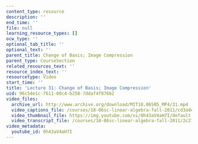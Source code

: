 ```yaml
---
content_type: resource
description: ''
end_time: ''
file: null
learning_resource_types: []
ocw_type: ''
optional_tab_title: ''
optional_text: ''
parent_title: Change of Basis; Image Compression
parent_type: CourseSection
related_resources_text: ''
resource_index_text: ''
resourcetype: Video
start_time: ''
title: 'Lecture 31: Change of Basis; Image Compression'
uid: 96c54e1c-7611-00c4-b258-7ddaf4f876b2
video_files:
  archive_url: http://www.archive.org/download/MIT18.06S05_MP4/31.mp4
  video_captions_file: /courses/18-06sc-linear-algebra-fall-2011/cd3adee54ac954a380b21ea51036c8ca_0h43aV4aH7I.vtt
  video_thumbnail_file: https://img.youtube.com/vi/0h43aV4aH7I/default.jpg
  video_transcript_file: /courses/18-06sc-linear-algebra-fall-2011/2c2725cfd10398f6bd17434648b447fc_0h43aV4aH7I.pdf
video_metadata:
  youtube_id: 0h43aV4aH7I
---
```

